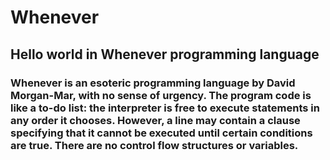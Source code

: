 # Whenever
## Hello world in Whenever programming language

### Whenever is an esoteric programming language by David Morgan-Mar, with no sense of urgency. The program code is like a to-do list: the interpreter is free to execute statements in any order it chooses. However, a line may contain a clause specifying that it cannot be executed until certain conditions are true. There are no control flow structures or variables.